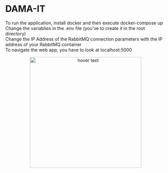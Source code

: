 # DAMA-IT
To run the application, install docker and then execute docker-compose up <br>
Change the variablies in the .env file (you've to create it in the root directory)<br>
Change the IP Address of the RabbitMQ connection parameters with the IP address of your RabbitMQ container <br>
To navigate the web app, you have to look at localhost:5000 <br>
<p align="center">
  <img src="C:\Users\gizzi\OneDrive\Desktop\Dama-itImage.pptx" width="350" title="hover text">
</p>
